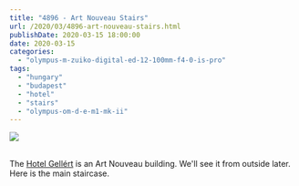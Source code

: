 ```yaml
---
title: "4896 - Art Nouveau Stairs"
url: /2020/03/4896-art-nouveau-stairs.html
publishDate: 2020-03-15 18:00:00
date: 2020-03-15
categories: 
  - "olympus-m-zuiko-digital-ed-12-100mm-f4-0-is-pro"
tags: 
  - "hungary"
  - "budapest"
  - "hotel"
  - "stairs"
  - "olympus-om-d-e-m1-mk-ii"
---
```

<div class="container">
<div class="center"><a target="_blank" href="https://d25zfm9zpd7gm5.cloudfront.net/1200x1200/2018/20180520_134235_lr.jpg"><img class="webfeedsFeaturedVisual" src="https://d25zfm9zpd7gm5.cloudfront.net/0600x0600/2018/20180520_134235_lr.jpg" /></a></div>
</div>
<br />

The [Hotel
Gellért](https://en.wikipedia.org/wiki/Hotel_Gell%C3%A9rt) is an Art
Nouveau building. We'll see it from outside later. Here is the main
staircase.